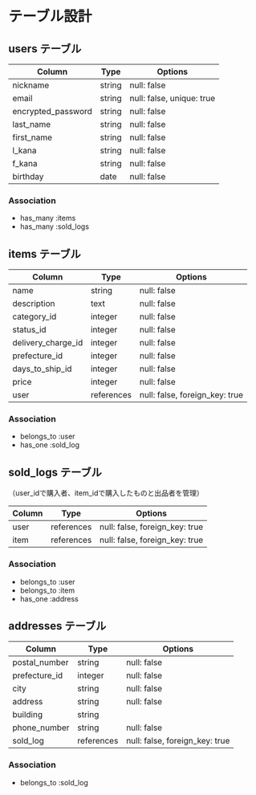 # テーブル設計

## users テーブル

| Column                | Type       | Options                   |
| --------------------- | ---------- | ------------------------- |
| nickname              | string     | null: false               |
| email                 | string     | null: false, unique: true |
| encrypted_password    | string     | null: false               |
| last_name             | string     | null: false               |
| first_name            | string     | null: false               |
| l_kana                | string     | null: false               |
| f_kana                | string     | null: false               |
| birthday              | date       | null: false               |

### Association
- has_many :items
- has_many :sold_logs



## items テーブル

| Column             | Type         | Options                        |
| ------------------ | ------------ | ------------------------------ |
| name               | string       | null: false                    |
| description        | text         | null: false                    |
| category_id        | integer      | null: false                    |
| status_id          | integer      | null: false                    |
| delivery_charge_id | integer      | null: false                    |
| prefecture_id      | integer      | null: false                    |
| days_to_ship_id    | integer      | null: false                    |
| price              | integer      | null: false                    | 
| user               | references   | null: false, foreign_key: true |

### Association
- belongs_to :user
- has_one :sold_log



## sold_logs テーブル
（user_idで購入者、item_idで購入したものと出品者を管理）

| Column        | Type       | Options                        |
| ------------- | ---------- | ------------------------------ |
| user          | references | null: false, foreign_key: true | 
| item          | references | null: false, foreign_key: true |

### Association
- belongs_to :user
- belongs_to :item
- has_one :address



## addresses テーブル

| Column        | Type       | Options                        |
| ------------- | ---------- | ------------------------------ |
| postal_number | string     | null: false                    |
| prefecture_id | integer    | null: false                    |
| city          | string     | null: false                    |
| address       | string     | null: false                    |
| building      | string     |                                | 
| phone_number  | string     | null: false                    |
| sold_log      | references | null: false, foreign_key: true |

### Association
- belongs_to :sold_log